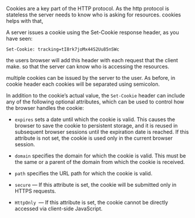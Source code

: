 Cookies are a key part of the HTTP protocol. As the http protocol is stateless the server needs to know who is asking for resources. cookies helps with that,


A server issues a cookie using the Set-Cookie response header, as you have seen:
```http
Set-Cookie: tracking=tI8rk7joMx44S2Uu85nSWc
```

the users browser will add this header with each request that the client make. so that the server can know who is accessing the resources.

multiple cookies can be issued by the server to the user.  As before, in cookie header each cookies will be separated using semicolon.


In addition to the cookie’s actual value,
the `Set-Cookie` header can include any of the following optional attributes, which can be used to control how the browser handles the cookie:

- `expires` sets a date until which the cookie is valid. This causes the browser to save the cookie to persistent storage, and it is reused in subsequent browser sessions until the expiration date is reached. If this attribute is not set, the cookie is used only in the current browser session.

- `domain` specifies the domain for which the cookie is valid. This must be the same or a parent of the domain from which the cookie is received.

- `path` specifies the URL path for which the cookie is valid.  

- `secure` — If this attribute is set, the cookie will be submitted only in HTTPS requests.

- `HttpOnly `— If this attribute is set, the cookie cannot be directly accessed via client-side JavaScript.